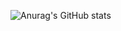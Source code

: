 ![Anurag's GitHub stats](https://github-readme-stats.vercel.app/api?username=BogdanOtava&theme=merko&show_icons=true)
